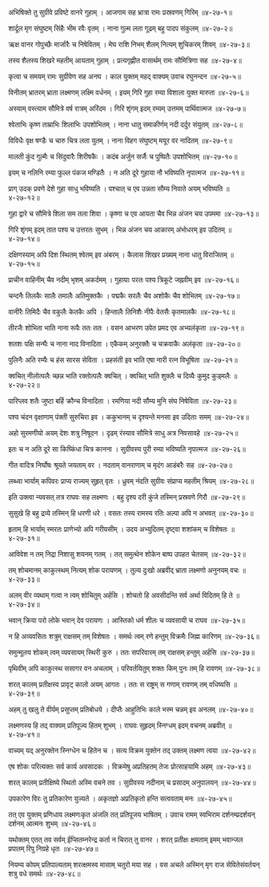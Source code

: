 अभिषिक्ते तु सुग्रीवे प्रविष्टे वानरे गुहाम् ।
आजगाम सह भ्रात्रा रामः प्रस्रवणम् गिरिम् ॥४-२७-१॥

शार्दूल मृग संघुष्टम् सिंहैः भीम रवैः वृतम् ।
नाना गुल्म लता गूढम् बहु पादप संकुलम् ॥४-२७-२॥

ऋक्ष वानर गोपुच्छैः मार्जारैः च निषेवितम् ।
मेघ राशि निभम् शैलम् नित्यम् शुचिकरम् शिवम् ॥४-२७-३॥

तस्य शैलस्य शिखरे महतीम् आयताम् गुहाम् ।
प्रत्यगृह्णीत वासार्थम् रामः सौमित्रिणा सह ॥४-२७-४॥

कृत्वा च समयम् रामः सुग्रीवेण सह अनघ ।
काल युक्तम् महद् वाक्यम् उवाच रघुनन्दन ॥४-२७-५॥

विनीतम् भ्रातरम् भ्राता लक्ष्मणम् लक्ष्मि वर्धनम् ।
इयम् गिरि गुहा रम्या विशाला युक्त मारुता ॥४-२७-६॥

अस्याम् वस्त्याम सौमित्रे वर्ष रात्रम् अरिंदम ।
गिरि शृंगम् इदम् रम्यम् उत्तमम् पार्थिवात्मज ॥४-२७-७॥

श्वेताभिः कृष्ण ताम्राभिः शिलाभिः उपशोभितम् ।
नाना धातु समाकीर्णम् नदी दर्दुर संयुतम् ॥४-२७-८॥

विविधैः वृक्ष षण्डैः च चारु चित्र लता युतम् ।
नाना विहग संघुष्टम् मयूर वर नादितम् ॥४-२७-९॥

मालती कुंद गुल्मैः च सिंदुवारैः शिरीषकैः ।
कदंब अर्जुन सर्जैः च पुष्पितैः उपशोभितम् ॥४-२७-१०॥

इयम् च नलिनि रम्या फुल्ल पंकज मण्डितैः ।
न अति दूरे गुहाया नौ भविष्यति नृपात्मज ॥४-२७-११॥

प्राग् उदक् प्रवणे देशे गुहा साधु भविष्यति ।
पश्चात् च एव उन्नता सौम्य निवाते अयम् भविष्यति ॥४-२७-१२॥

गुहा द्वारे च सौमित्रे शिला सम तला शिवा ।
कृष्णा च एव आयता चैव भिन्न अंजन चय उपममा ॥४-२७-१३॥

गिरि शृंगम् इदम् तात पश्य च उत्तरतः सुभम् ।
भिन्न अंजन चय आकारम् अंभोधरम् इव उदितम् ॥४-२७-१४॥

दक्षिणस्याम् अपि दिश स्थितम् श्वेतम् इव अंबरम् ।
कैलास शिखर प्रख्यम् नाना धातु विराजितम् ॥४-२७-१५॥

प्राचीन वाहिनीम् चैव नदीम् भृशम् अकर्दमम् ।
गुहायाः परतः पश्य त्रिकूटे जह्नवीम् इव ॥४-२७-१६॥

चन्दनैः तिलकैः सालैः तमालैः अतिमुक्तकैः ।
पद्मकैः सरलैः चैव अशोकैः चैव शोभितम् ॥४-२७-१७॥

वानीरैः तिमिदैः चैव वकुलैः केतकैः अपि ।
हिन्तालैः तिनिशैः नीपैः वेतसैः कृतमालकैः ॥४-२७-१८॥

तीरजैः शोभिता भाति नाना रूपैः ततः ततः ।
वसन आभरण उपेत प्रमद एव अभ्यलंकृता ॥४-२७-१९॥

शतशः पक्षि सन्घैः च नाना नाद विनादिता ।
एकैकम् अनुरक्तैः च चक्रवाकैः अलंकृता ॥४-२७-२०॥

पुलिनैः अति रम्यैः च हंस सारस सेविता ।
प्रहसंती इव भाति एषा नारी रत्न विभूषिता ॥४-२७-२१॥

क्वचित् नीलोत्पलैः च्छन्न भाति रक्तोत्पलैः क्वचित् ।
क्वचित् भाति शुक्लैः च दिव्यैः कुमुद कुड्मलैः ॥४-२७-२२॥

पारिप्लव शतैः जुष्टा बर्हि क्रौन्च विनादिता ।
रमणिया नदी सौम्य मुनि संघ निषेविता ॥४-२७-२३॥

पश्य चंदन वृक्षाणाम् पंक्ती सुरुचिरा इव ।
ककुभानम् च दृश्यन्ते मनसा इव उदिताः समम् ॥४-२७-२४॥

अहो सुरमणीयो अयम् देशः शत्रु निषूदन ।
दृढम् रंस्याव सौमित्रे साधु अत्र निवसावहे ॥४-२७-२५॥

इतः च न अति दूरे सा किष्किंधा चित्र कानना ।
सुग्रीवस्य पुरी रम्या भविष्यति नृपात्मज ॥४-२७-२६॥

गीत वादित्र निर्घोषः श्रूयते जयताम् वर ।
नदताम् वानराणाम् च मृदंग आडंबरैः सह ॥४-२७-२७॥

लब्ध्वा भार्याम् कपिवरः प्राप्य राज्यम् सुहृत् वृतः ।
ध्रुवम् नंदति सुग्रीवः संप्राप्य महतीम् श्रियम् ॥४-२७-२८॥

इति उक्त्वा न्यवसत् तत्र राघवः सह लक्ष्मणः ।
बहु दृश्य दरी कुंजे तस्मिन् प्रस्रवणे गिरौ ॥४-२७-२९॥

सुसुखे हि बहु द्रव्ये तस्मिन् हि धरणी धरे ।
वसतः तस्य रामस्य रतिः अल्पा अपि न अभवत् ॥४-२७-३०॥

हृताम् हि भार्याम् स्मरतः प्राणेभ्यो अपि गरीयसीम् ।
उदय अभ्युदितम् दृष्ट्वा शशांकम् च विशेषतः ॥४-२७-३१॥

आविवेश न तम् निद्रा निशासु शयनम् गतम् ।
तत् समुत्थेन शोकेन बाष्प उपहत चेतसम् ॥४-२७-३२॥

तम् शोचमानम् काकुत्स्थम् नित्यम् शोक परायणम् ।
तुल्य दुःखो अब्रवीद् भ्राता लक्ष्मणो अनुनयम् वचः ॥४-२७-३३॥

अलम् वीर व्यथाम् गत्वा न त्वम् शोचितुम् अर्हसि ।
शोचतो हि अवसीदन्ति सर्व अर्था विदितम् हि ते ॥४-२७-३४॥

भवान् क्रिया परो लोके भवान् देव परायणः ।
आस्तिको धर्म शीलः च व्यवसायी च राघव ॥४-२७-३५॥

न हि अव्यवसितः शत्रुम् राक्षसम् तम् विशेषतः ।
समर्थः त्वम् रणे हन्तुम् विक्रमैः जिह्म कारिणम् ॥४-२७-३६॥

समुन्मूलय शोकम् त्वम् व्यवसायम् स्थिरी कुरु ।
ततः सपरिवारम् तम् राक्षसम् हन्तुम् अर्हसि ॥४-२७-३७॥

पृथिवीम् अपि काकुत्स्थ ससागर वन अचलाम् ।
परिवर्तयितुम् शक्तः किम् पुनः तम् हि रावणम् ॥४-२७-३८॥

शरत् कालम् प्रतीक्षस्व प्रावृट् कालो अयम् आगतः ।
ततः स राष्ट्रम् स गणाम् रावणम् तम् वधिष्यसि ॥४-२७-३९॥

अहम् तु खलु ते वीर्यम् प्रसुप्तम् प्रतिबोधये ।
दीप्तैः आहुतिभिः काले भस्म चन्नम् इव अनलम् ॥४-२७-४०॥

लक्ष्मणस्य हि तद् वाक्यम् प्रतिपूज्य हितम् शुभम् ।
राघवः सुहृदम् स्निग्धम् इदम् वचनम् अब्रवीत् ॥४-२७-४१॥

वाच्यम् यद् अनुरक्तेन स्निग्धेन च हितेन च ।
सत्य विक्रम युक्तेन तद् उक्तम् लक्ष्मण त्वया ॥४-२७-४२॥

एष शोकः परित्यक्तः सर्व कार्य अवसादकः ।
विक्रमेषु अप्रतिहतम् तेजः प्रोत्साहयामि अहम् ॥४-२७-४३॥

शरत् कालम् प्रतीक्षिष्ये स्थितो अस्मि वचने तव ।
सुग्रीवस्य नदीनाम् च प्रसादम् अनुपालयन् ॥४-२७-४४॥

उपकारेण विरः तु प्रतिकारेण युज्यते ।
अकृतज्ञो अप्रतिकृतो हन्ति सत्ववताम् मनः ॥४-२७-४५॥

तत् एव युक्तम् प्रणिधाय लक्ष्मणःकृत अंजलि तत् प्रतिपूजय भाषितम् ।
उवाच रामम् स्वभिराम दर्शनम्प्रदर्शयन् दर्शनम् आत्मनः शुभम् ॥४-२७-४६॥

यथोक्तम् एतत् तव सर्वम् ईप्सितम्नरेन्द्र कर्ता न चिरात् तु वानर ।
शरत् प्रतीक्षः क्षमताम् इमम् भवान्जल प्रपातम् रिपु निग्रहे धृतः ॥४-२७-४७॥

नियम्य कोपम् प्रतिपाल्यताम् शरत्क्षमस्व मासाम् चतुरो मया सह ।
वस अचले अस्मिन् मृग राज सेवितेसंवर्तयन् शत्रु वधे समर्थः ॥४-२७-४८॥

